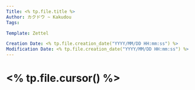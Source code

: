 ```yaml
---
Title: <% tp.file.title %>
Author: カクドウ ~ Kakudou
Tags: 

Template: Zettel

Creation Date: <% tp.file.creation_date("YYYY/MM/DD HH:mm:ss") %>
Modification Date: <% tp.file.creation_date("YYYY/MM/DD HH:mm:ss") %>
---
```


# <% tp.file.cursor() %>
